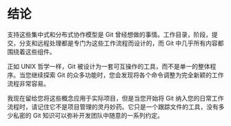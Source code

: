 # 结论

支持这些集中式和分布式协作模型是 Git 曾经想做的事情。工作目录，阶段，提交，分支和远程处理都是专门为这些工作流程而设计的，而 Git 中几乎所有内容都围绕着这些组件。

正如 UNIX 哲学一样，Git 被设计为一套可互操作的工具，而不是单一的整体程序。当您继续探索 Git 的众多功能时，您会发现将各个命令调整为完全新颖的工作流程非常容易。

我现在留给您将这些概念应用于实际项目，但是当您开始将 Git 纳入您的日常工作流程时，请记住它不是项目管理的灵丹妙药。它只是一个跟踪文件的工具，没有多少私密的 Git 知识可以弥补开发团队中随意的一系列约定。